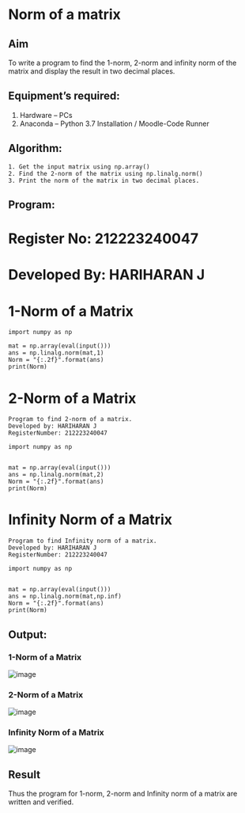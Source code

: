 # Norm of a matrix
## Aim
To write a program to find the 1-norm, 2-norm and infinity norm of the matrix and display the result in two decimal places.
## Equipment’s required:
1.	Hardware – PCs
2.	Anaconda – Python 3.7 Installation / Moodle-Code Runner
## Algorithm:
	1. Get the input matrix using np.array()   
    2. Find the 2-norm of the matrix using np.linalg.norm()
	3. Print the norm of the matrix in two decimal places.
## Program:

# Register No: 212223240047
# Developed By: HARIHARAN J
# 1-Norm of a Matrix
```
import numpy as np

mat = np.array(eval(input()))
ans = np.linalg.norm(mat,1)
Norm = "{:.2f}".format(ans)
print(Norm)

```

# 2-Norm of a Matrix
```
Program to find 2-norm of a matrix.
Developed by: HARIHARAN J
RegisterNumber: 212223240047

import numpy as np


mat = np.array(eval(input()))
ans = np.linalg.norm(mat,2)
Norm = "{:.2f}".format(ans)
print(Norm)
```

# Infinity Norm of a Matrix
```
Program to find Infinity norm of a matrix.
Developed by: HARIHARAN J
RegisterNumber: 212223240047

import numpy as np


mat = np.array(eval(input()))
ans = np.linalg.norm(mat,np.inf)
Norm = "{:.2f}".format(ans)
print(Norm)
```

## Output:
### 1-Norm of a Matrix
![image](https://github.com/HariharanJayavel/Norm-of-a-matrix/assets/144870546/e0b9a225-002c-41ec-bd24-b015dd2f5dfa)

### 2-Norm of a Matrix
![image](https://github.com/HariharanJayavel/Norm-of-a-matrix/assets/144870546/b1baf6c8-7b86-49ca-b8f4-a242f40271df)

### Infinity Norm of a Matrix
![image](https://github.com/HariharanJayavel/Norm-of-a-matrix/assets/144870546/ef228ee9-efbe-497e-b7da-2f8354bb85f9)

## Result
Thus the program for 1-norm, 2-norm and Infinity norm of a matrix are written and verified.
